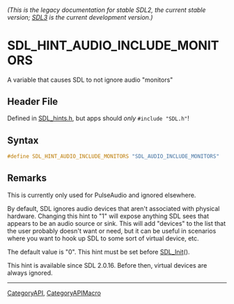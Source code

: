 ###### (This is the legacy documentation for stable SDL2, the current stable version; [SDL3](https://wiki.libsdl.org/SDL3/) is the current development version.)
# SDL_HINT_AUDIO_INCLUDE_MONITORS

A variable that causes SDL to not ignore audio "monitors"

## Header File

Defined in [SDL_hints.h](https://github.com/libsdl-org/SDL/blob/SDL2/include/SDL_hints.h), but apps should _only_ `#include "SDL.h"`!

## Syntax

```c
#define SDL_HINT_AUDIO_INCLUDE_MONITORS "SDL_AUDIO_INCLUDE_MONITORS"
```

## Remarks

This is currently only used for PulseAudio and ignored elsewhere.

By default, SDL ignores audio devices that aren't associated with physical
hardware. Changing this hint to "1" will expose anything SDL sees that
appears to be an audio source or sink. This will add "devices" to the list
that the user probably doesn't want or need, but it can be useful in
scenarios where you want to hook up SDL to some sort of virtual device,
etc.

The default value is "0". This hint must be set before
[SDL_Init](SDL_Init)().

This hint is available since SDL 2.0.16. Before then, virtual devices are
always ignored.

----
[CategoryAPI](CategoryAPI), [CategoryAPIMacro](CategoryAPIMacro)

